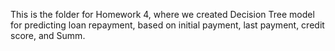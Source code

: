 This is the folder for Homework 4, where we created Decision Tree model for predicting loan repayment, based on initial payment, last payment, credit score, and Summ.
